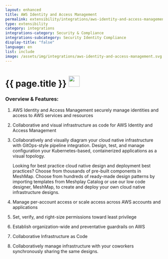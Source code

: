 ```yaml
---
layout: enhanced
title: AWS Identity and Access Management
permalink: extensibility/integrations/aws-identity-and-access-management
type: extensibility
category: integrations
integrations-category: Security & Compliance
integrations-subcategory: Security Identity Compliance
display-title: "false"
language: en
list: include
image: /assets/img/integrations/aws-identity-and-access-management.svg
---
```


<h1>{{ page.title }} <img src="{{ page.image }}" style="width: 35px; height: 35px;" /></h1>


<!-- This needs replaced with the Category property, not the sub-category.
 #### About: AWS Identity and Access Management securely manage identities and access to AWS services and resources -->

### Overview & Features:

1. AWS Identity and Access Management securely manage identities and access to AWS services and resources

2. Collaborative and visual infrastructure as code for AWS Identity and Access Management

4. 
    Collaboratively and visually diagram your cloud native infrastructure with GitOps-style pipeline integration. Design, test, and manage configuration your Kubernetes-based, containerized applications as a visual topology.



    Looking for best practice cloud native design and deployment best practices? Choose from thousands of pre-built components in MeshMap. Choose from hundreds of ready-made design patterns by importing templates from Meshplay Catalog or use our low code designer, MeshMap, to create and deploy your own cloud native infrastructure designs.



5. Manage per-account access or scale access across AWS accounts and applications

6. Set, verify, and right-size permissions toward least privilege

7. Establish organization-wide and preventative guardrails on AWS

8. Collaborative Infrastructure as Code

9. Collaboratively manage infrastructure with your coworkers synchronously sharing the same designs.

